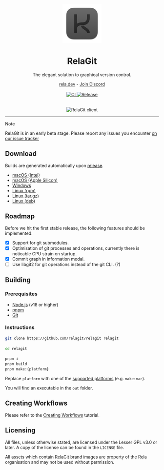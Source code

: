 <div align="center">
	<img src="./build/icon.png" alt="RelaGit logo" width="128">
	<h1>RelaGit</h1>
	<p>The elegant solution to graphical version control.</p>
	<div>
	<a href="https://rela.dev">rela.dev</a>
	-
	<a href="https://rela.dev/redirect/discord">Join Discord</a>
	</div>
	<br>
 	<div style="margin-bottom: 16px">
		<a href="https://github.com/relagit/relagit/actions/workflows/ci.yml">
			<img src="https://github.com/relagit/relagit/actions/workflows/ci.yml/badge.svg" alt="CI" />
		</a>
		<a href="https://github.com/relagit/relagit/actions/workflows/release.yml">
			<img src="https://github.com/relagit/relagit/actions/workflows/release.yml/badge.svg" alt="Release" />
		</a>
 	</div>
	<br>
	<picture>
	  <source media="(prefers-color-scheme: dark)" srcset="https://raw.githubusercontent.com/relagit/relagit/main/public/assets/preview-dark.png">
	  <source media="(prefers-color-scheme: light)" srcset="https://raw.githubusercontent.com/relagit/relagit/main/public/assets/preview-light.png">
	  <img alt="RelaGit client" src="https://raw.githubusercontent.com/relagit/relagit/main/public/assets/preview-dark.png#">
	</picture>
</div>

---

> [!NOTE]
> RelaGit is in an early beta stage. Please report any issues you encounter [on our issue tracker](https://github.com/relagit/relagit/issues/new)

## Download

Builds are generated automatically upon [release](https://github.com/relagit/relagit/releases).

-   [macOS (Intel)](https://github.com/relagit/relagit/releases/latest/download/RelaGit-mac-x64.dmg)
-   [macOS (Apple Silicon)](https://github.com/relagit/relagit/releases/latest/download/RelaGit-mac-arm64.dmg)
-   [Windows](https://github.com/relagit/relagit/releases/latest/download/RelaGit-win.zip)
-   [Linux (rpm)](https://github.com/relagit/relagit/releases/latest/download/RelaGit-linux.rpm)
-   [Linux (tar.gz)](https://github.com/relagit/relagit/releases/latest/download/RelaGit-linux.tar.gz)
-   [Linux (deb)](https://github.com/relagit/relagit/releases/latest/download/RelaGit-linux.deb)

## Roadmap

Before we hit the first stable release, the following features should be implemented:

-   [x] Support for git submodules.
-   [x] Optimisation of git processes and operations, currently there is noticable CPU strain on startup.
-   [x] Commit graph in information modal.
-   [ ] Use libgit2 for git operations instead of the git CLI. (?)

## Building

### Prerequisites

-   [Node.js](https://nodejs.org/en/) (v18 or higher)
-   [pnpm](https://pnpm.io/)
-   [Git](https://git-scm.com/)

### Instructions

```bash
git clone https://github.com/relagit/relagit relagit

cd relagit

pnpm i
pnpm build
pnpm make:{platform}
```

Replace `platform` with one of the [supported platforms](https://github.com/relagit/relagit/blob/main/package.json#L21-L23) (e.g. `make:mac`).

You will find an executable in the `out` folder.

## Creating Workflows

Please refer to the [Creating Workflows](https://rela.dev/docs/workflows/creating-workflows) tutorial.

## Licensing

All files, unless otherwise stated, are licensed under the Lesser GPL v3.0 or later. A copy of the license can be found in the `LICENSE` file.

All assets which contain [RelaGit brand images](https://rela.dev/docs/press/branding) are property of the Rela organisation and may not be used without permission.

